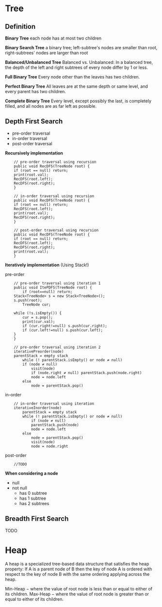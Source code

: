 # Tree #

## Definition ##

**Binary Tree**
each node has at most two children

**Binary Search Tree**
a binary tree; left-subtree's nodes are smaller than root, right-subtrees' nodes are larger than root

**Balanced/Unbalanced Tree**
Balanced vs. Unbalanced: In a balanced tree, the depth of the left and right subtrees of every node differ by 1 or less.

**Full Binary Tree**
Every node other than the leaves has two children.

**Perfect Binary Tree**
All leaves are at the same depth or same level, and every parent has two children.

**Complete Binary Tree**
Every level, except possibly the last, is completely filled, and all nodes are as far left as possible.

## Depth First Search ##
* pre-order traversal
* in-order traversal
* post-order traversal

**Recursively implementation**
```
    // pre-order traversal using recursion
    public void RecDFS(TreeNode root) {
	if (root == null) return;
	print(root.val);
	RecDFS(root.left);
	RecDFS(root.right);
    }
    
    // in-order traversal using recursion
    public void RecDFS(TreeNode root) {
	if (root == null) return;
	RecDFS(root.left);
	print(root.val);
	RecDFS(root.right);
    }
    
    // post-order traversal using recursion
    public void RecDFS(TreeNode root) {
	if (root == null) return;
	RecDFS(root.left);
	RecDFS(root.right);
	print(root.val);
    }
```
**Iteratively implementation**
(Using Stack!)

pre-order
```
    // pre-order traversal using iteration 1
    public void ItePDFS(TreeNode root) {
        if (root==null) return;
	Stack<TreeNode> s = new Stack<TreeNode>();
	s.push(root);
        TreeNode cur;

	while (!s.isEmpty()) {
	    cur = s.pop();
	    print(cur.val);
	    if (cur.right!=null) s.push(cur.right);
	    if (cur.left!=null) s.push(cur.left);
	}
    }
```
```
    // pre-order traversal using iteration 2
    iterativePreorder(node)
	parentStack = empty stack
        while (! parentStack.isEmpty() or node ≠ null)
    	if (node ≠ null) 
            visit(node)
      	    if (node.right ≠ null) parentStack.push(node.right)
      	    node = node.left
    	else
      	    node = parentStack.pop()
```

in-order
```
	// in-order traversal using iteration
	iterativeInorder(node)
	    parentStack = empty stack
	    while (! parentStack.isEmpty() or node ≠ null)
    	    if (node ≠ null)
      		parentStack.push(node)
      		node = node.left
	    else
      		node = parentStack.pop()
      		visit(node)
      		node = node.right
```

post-order
```
    //TODO
```

**When considering a node**
* null
* not null
	* has 0 subtree
	* has 1 subtree
	* has 2 subtrees

## Breadth First Search ##
TODO

# Heap #

A heap is a specialized tree-based data structure that satisfies the heap property: If A is a parent node of B then the key of node A is ordered with respect to the key of node B with the same ordering applying across the heap.

Min-Heap − where the value of root node is less than or equal to either of its children.
Max-Heap − where the value of root node is greater than or equal to either of its children.
